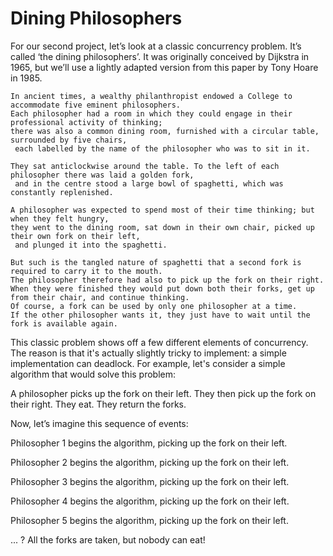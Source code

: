 # Dining Philosophers

For our second project, let’s look at a classic concurrency problem. It’s called ‘the dining philosophers’. It was originally conceived by Dijkstra in 1965, but we’ll use a lightly adapted version from this paper by Tony Hoare in 1985.

````
In ancient times, a wealthy philanthropist endowed a College to accommodate five eminent philosophers.
Each philosopher had a room in which they could engage in their professional activity of thinking; 
there was also a common dining room, furnished with a circular table, surrounded by five chairs,
 each labelled by the name of the philosopher who was to sit in it. 

They sat anticlockwise around the table. To the left of each philosopher there was laid a golden fork,
 and in the centre stood a large bowl of spaghetti, which was constantly replenished. 

A philosopher was expected to spend most of their time thinking; but when they felt hungry, 
they went to the dining room, sat down in their own chair, picked up their own fork on their left,
 and plunged it into the spaghetti.

But such is the tangled nature of spaghetti that a second fork is required to carry it to the mouth.
The philosopher therefore had also to pick up the fork on their right. 
When they were finished they would put down both their forks, get up from their chair, and continue thinking.
Of course, a fork can be used by only one philosopher at a time.
If the other philosopher wants it, they just have to wait until the fork is available again.
````

This classic problem shows off a few different elements of concurrency. The reason is that it's actually slightly tricky to implement: a simple implementation can deadlock. For example, let's consider a simple algorithm that would solve this problem:

A philosopher picks up the fork on their left.
They then pick up the fork on their right.
They eat.
They return the forks.

Now, let’s imagine this sequence of events:

Philosopher 1 begins the algorithm, picking up the fork on their left.

Philosopher 2 begins the algorithm, picking up the fork on their left.

Philosopher 3 begins the algorithm, picking up the fork on their left.

Philosopher 4 begins the algorithm, picking up the fork on their left.

Philosopher 5 begins the algorithm, picking up the fork on their left.

... ? All the forks are taken, but nobody can eat!

